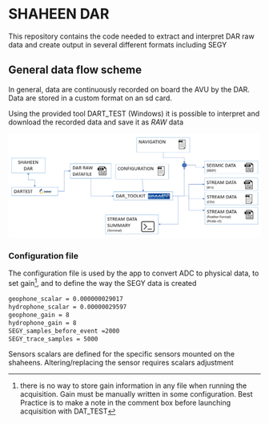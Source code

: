 # SHAHEEN DAR
This repository contains the code needed to extract and interpret DAR raw data and create output
in several different formats including SEGY

## General data flow scheme
In general, data are continuously recorded on board the AVU by the DAR. Data are stored in a custom format on an sd card.

Using the provided tool DART_TEST (Windows) it is possible to interpret and download the recorded data and save it as _RAW_ data

![sketch](/RES/IMG_00.png)


### Configuration file
The configuration file is used by the app to convert ADC  to physical data, to set gain[^1], and to define the way the SEGY data is created
```
geophone_scalar = 0.000000029017
hydrophone_scalar = 0.00000029597
geophone_gain = 8
hydrophone_gain = 8
SEGY_samples_before_event =2000
SEGY_trace_samples = 5000
```
[^1]: there is no way to store gain information in any file when running the acquisition. Gain must be manually written in some configuration. Best Practice is to make a note in the comment box before launching acquisition with DAT_TEST

Sensors scalars are defined for the specific sensors mounted on the shaheens. Altering/replacing the sensor requires scalars adjustment



